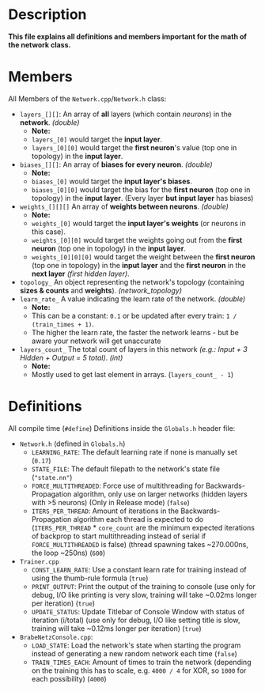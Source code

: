 # Description
**This file explains all definitions and members important for the math of the network class.**

# Members
All Members of the `Network.cpp`/`Network.h` class:

* `layers_[][]`: An array of **all** layers (which contain _neurons_) in the **network**. _(double)_
  * **Note:**
  * `layers_[0]` would target the **input layer**.
  * `layers_[0][0]` would target the **first neuron**'s value (top one in topology) in the **input layer**.
* `biases_[][]`: An array of **biases for every neuron**. _(double)_
  * **Note:**
  * `biases_[0]` would target the **input layer's biases**.
  * `biases_[0][0]` would target the bias for the **first neuron** (top one in topology) in the **input layer**. (Every layer **but input layer** has biases)
* `weights_[][][]` An array of **weights between neurons**. _(double)_
  * **Note:**
  * `weights_[0]` would target the **input layer's weights** (or neurons in this case).
  * `weights_[0][0]` would target the weights going out from the **first neuron** (top one in topology) in the **input layer**.
  * `weights_[0][0][0]` would target the weight between the **first neuron** (top one in topology) in the **input layer** and the **first neuron** in the **next layer** _(first hidden layer)_.
* `topology_` An object representing the network's topology (containing **sizes & counts** and **weights**). _(network_topology)_
* `learn_rate_` A value indicating the learn rate of the network. _(double)_
  * **Note:**
  * This can be a constant: `0.1` or be updated after every train: `1 / (train_times + 1)`.
  * The higher the learn rate, the faster the network learns - but be aware your network will get unaccurate
* `layers_count_` The total count of layers in this network _(e.g.: Input + 3 Hidden + Output = 5 total)_. _(int)_
  * **Note:**
  * Mostly used to get last element in arrays. (`layers_count_ - 1`)


# Definitions
All compile time (`#define`) Definitions inside the `Globals.h` header file:

* `Network.h` (defined in `Globals.h`)
  * `LEARNING_RATE`: The default learning rate if none is manually set (`0.17`)
  * `STATE_FILE`: The default filepath to the network's state file (`"state.nn"`)
  * `FORCE_MULTITHREADED`: Force use of multithreading for Backwards-Propagation algorithm, only use on larger networks (hidden layers with >5 neurons) (Only in Release mode) (`false`)
  * `ITERS_PER_THREAD`: Amount of iterations in the Backwards-Propagation algorithm each thread is expected to do (`ITERS_PER_THREAD` * `core_count` are the minimum expected iterations of backprop to start multithreading instead of serial if `FORCE_MULTITHREADED` is false) (thread spawning takes ~270.000ns, the loop ~250ns) (`600`)
* `Trainer.cpp`
  * `CONST_LEARN_RATE`: Use a constant learn rate for training instead of using the thumb-rule formula (`true`)
  * `PRINT_OUTPUT`: Print the output of the training to console (use only for debug, I/O like printing is very slow, training will take ~0.02ms longer per iteration) (`true`)
  * `UPDATE_STATUS`: Update Titlebar of Console Window with status of iteration (i/total) (use only for debug, I/O like setting title is slow, training will take ~0.12ms longer per iteration) (`true`)
* `BrabeNetzConsole.cpp`:
  * `LOAD_STATE`: Load the network's state when starting the program instead of generating a new random network each time (`false`)
  * `TRAIN_TIMES_EACH`: Amount of times to train the network (depending on the training this has to scale, e.g. `4000 / 4` for XOR, so `1000` for each possibility) (`4000`)
